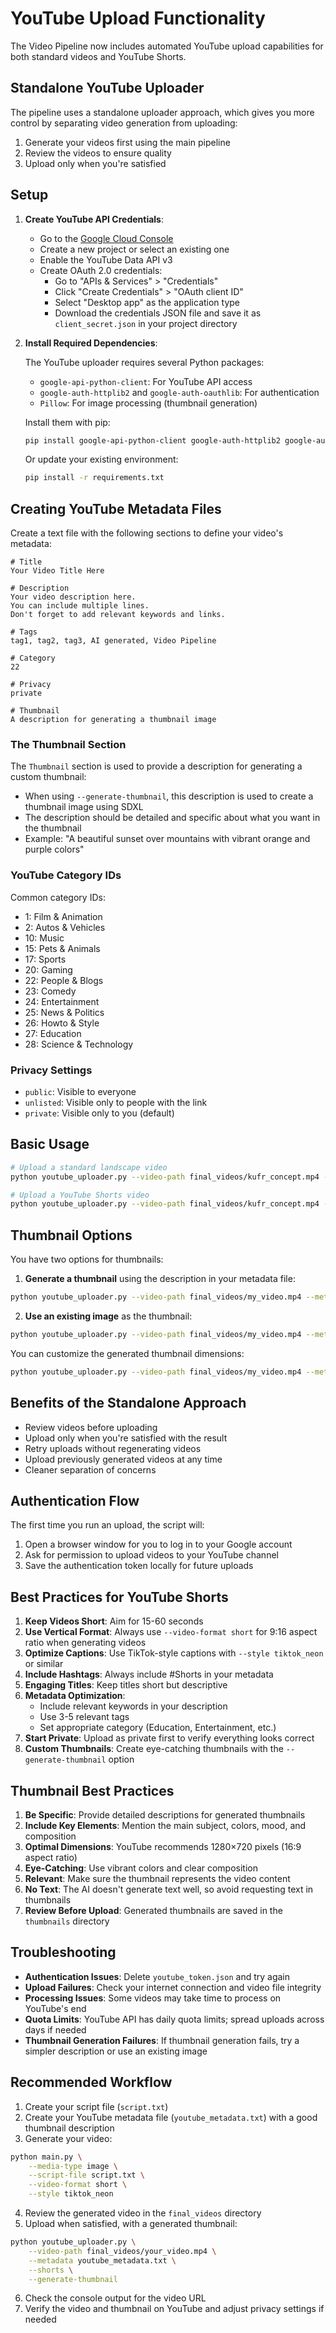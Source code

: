 # YouTube Upload Functionality

The Video Pipeline now includes automated YouTube upload capabilities for both standard videos and YouTube Shorts.

## Standalone YouTube Uploader

The pipeline uses a standalone uploader approach, which gives you more control by separating video generation from uploading:

1. Generate your videos first using the main pipeline
2. Review the videos to ensure quality
3. Upload only when you're satisfied

## Setup

1. **Create YouTube API Credentials**:

   - Go to the [Google Cloud Console](https://console.cloud.google.com/)
   - Create a new project or select an existing one
   - Enable the YouTube Data API v3
   - Create OAuth 2.0 credentials:
     - Go to "APIs & Services" > "Credentials"
     - Click "Create Credentials" > "OAuth client ID"
     - Select "Desktop app" as the application type
     - Download the credentials JSON file and save it as `client_secret.json` in your project directory

2. **Install Required Dependencies**:

   The YouTube uploader requires several Python packages:

   - `google-api-python-client`: For YouTube API access
   - `google-auth-httplib2` and `google-auth-oauthlib`: For authentication
   - `Pillow`: For image processing (thumbnail generation)

   Install them with pip:

   ```bash
   pip install google-api-python-client google-auth-httplib2 google-auth-oauthlib Pillow
   ```

   Or update your existing environment:

   ```bash
   pip install -r requirements.txt
   ```

## Creating YouTube Metadata Files

Create a text file with the following sections to define your video's metadata:

```
# Title
Your Video Title Here

# Description
Your video description here.
You can include multiple lines.
Don't forget to add relevant keywords and links.

# Tags
tag1, tag2, tag3, AI generated, Video Pipeline

# Category
22

# Privacy
private

# Thumbnail
A description for generating a thumbnail image
```

### The Thumbnail Section

The `Thumbnail` section is used to provide a description for generating a custom thumbnail:

- When using `--generate-thumbnail`, this description is used to create a thumbnail image using SDXL
- The description should be detailed and specific about what you want in the thumbnail
- Example: "A beautiful sunset over mountains with vibrant orange and purple colors"

### YouTube Category IDs

Common category IDs:

- 1: Film & Animation
- 2: Autos & Vehicles
- 10: Music
- 15: Pets & Animals
- 17: Sports
- 20: Gaming
- 22: People & Blogs
- 23: Comedy
- 24: Entertainment
- 25: News & Politics
- 26: Howto & Style
- 27: Education
- 28: Science & Technology

### Privacy Settings

- `public`: Visible to everyone
- `unlisted`: Visible only to people with the link
- `private`: Visible only to you (default)

## Basic Usage

```bash
# Upload a standard landscape video
python youtube_uploader.py --video-path final_videos/kufr_concept.mp4 --metadata youtube_metadata.txt --generate-thumbnail

# Upload a YouTube Shorts video
python youtube_uploader.py --video-path final_videos/kufr_concept.mp4 --metadata youtube_metadata.txt --generate-thumbnail --shorts
```

## Thumbnail Options

You have two options for thumbnails:

1. **Generate a thumbnail** using the description in your metadata file:

```bash
python youtube_uploader.py --video-path final_videos/my_video.mp4 --metadata youtube_metadata.txt --generate-thumbnail
```

2. **Use an existing image** as the thumbnail:

```bash
python youtube_uploader.py --video-path final_videos/my_video.mp4 --metadata youtube_metadata.txt --thumbnail my_thumbnail.jpg
```

You can customize the generated thumbnail dimensions:

```bash
python youtube_uploader.py --video-path final_videos/my_video.mp4 --metadata youtube_metadata.txt --generate-thumbnail --thumbnail-width 1280 --thumbnail-height 720
```

## Benefits of the Standalone Approach

- Review videos before uploading
- Upload only when you're satisfied with the result
- Retry uploads without regenerating videos
- Upload previously generated videos at any time
- Cleaner separation of concerns

## Authentication Flow

The first time you run an upload, the script will:

1. Open a browser window for you to log in to your Google account
2. Ask for permission to upload videos to your YouTube channel
3. Save the authentication token locally for future uploads

## Best Practices for YouTube Shorts

1. **Keep Videos Short**: Aim for 15-60 seconds
2. **Use Vertical Format**: Always use `--video-format short` for 9:16 aspect ratio when generating videos
3. **Optimize Captions**: Use TikTok-style captions with `--style tiktok_neon` or similar
4. **Include Hashtags**: Always include #Shorts in your metadata
5. **Engaging Titles**: Keep titles short but descriptive
6. **Metadata Optimization**:
   - Include relevant keywords in your description
   - Use 3-5 relevant tags
   - Set appropriate category (Education, Entertainment, etc.)
7. **Start Private**: Upload as private first to verify everything looks correct
8. **Custom Thumbnails**: Create eye-catching thumbnails with the `--generate-thumbnail` option

## Thumbnail Best Practices

1. **Be Specific**: Provide detailed descriptions for generated thumbnails
2. **Include Key Elements**: Mention the main subject, colors, mood, and composition
3. **Optimal Dimensions**: YouTube recommends 1280×720 pixels (16:9 aspect ratio)
4. **Eye-Catching**: Use vibrant colors and clear composition
5. **Relevant**: Make sure the thumbnail represents the video content
6. **No Text**: The AI doesn't generate text well, so avoid requesting text in thumbnails
7. **Review Before Upload**: Generated thumbnails are saved in the `thumbnails` directory

## Troubleshooting

- **Authentication Issues**: Delete `youtube_token.json` and try again
- **Upload Failures**: Check your internet connection and video file integrity
- **Processing Issues**: Some videos may take time to process on YouTube's end
- **Quota Limits**: YouTube API has daily quota limits; spread uploads across days if needed
- **Thumbnail Generation Failures**: If thumbnail generation fails, try a simpler description or use an existing image

## Recommended Workflow

1. Create your script file (`script.txt`)
2. Create your YouTube metadata file (`youtube_metadata.txt`) with a good thumbnail description
3. Generate your video:

```bash
python main.py \
    --media-type image \
    --script-file script.txt \
    --video-format short \
    --style tiktok_neon
```

4. Review the generated video in the `final_videos` directory
5. Upload when satisfied, with a generated thumbnail:

```bash
python youtube_uploader.py \
    --video-path final_videos/your_video.mp4 \
    --metadata youtube_metadata.txt \
    --shorts \
    --generate-thumbnail
```

6. Check the console output for the video URL
7. Verify the video and thumbnail on YouTube and adjust privacy settings if needed
